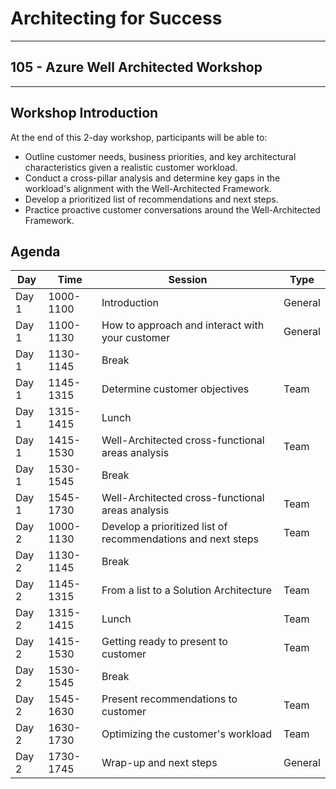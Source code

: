# Architecting for Success

---

## 105 - Azure Well Architected Workshop

---

## Workshop Introduction

At the end of this 2-day workshop, participants will be able to:

* Outline customer needs, business priorities, and key architectural characteristics given a realistic customer workload.
* Conduct a cross-pillar analysis and determine key gaps in the workload's alignment with the Well-Architected Framework.
* Develop a prioritized list of recommendations and next steps.
* Practice proactive customer conversations around the Well-Architected Framework.

## Agenda

Day | Time | Session | Type
---------|----------|---------|---------
 Day 1 | 1000-1100 | Introduction | General
 Day 1 | 1100-1130 | How to approach and interact with your customer | General
 Day 1 | 1130-1145 | Break |
 Day 1 | 1145-1315 | Determine customer objectives | Team
 Day 1 | 1315-1415 | Lunch |
 Day 1 | 1415-1530 | Well-Architected cross-functional areas analysis | Team
 Day 1 | 1530-1545 | Break |
 Day 1 | 1545-1730 | Well-Architected cross-functional areas analysis | Team
 Day 2 | 1000-1130 | Develop a prioritized list of recommendations and next steps | Team
 Day 2 | 1130-1145 | Break |
 Day 2 | 1145-1315 | From a list to a Solution Architecture | Team
 Day 2 | 1315-1415 | Lunch | Team
 Day 2 | 1415-1530 | Getting ready to present to customer | Team
 Day 2 | 1530-1545 | Break |
 Day 2 | 1545-1630 | Present recommendations to customer | Team
 Day 2 | 1630-1730 | Optimizing the customer's workload | Team
 Day 2 | 1730-1745 | Wrap-up and next steps | General
